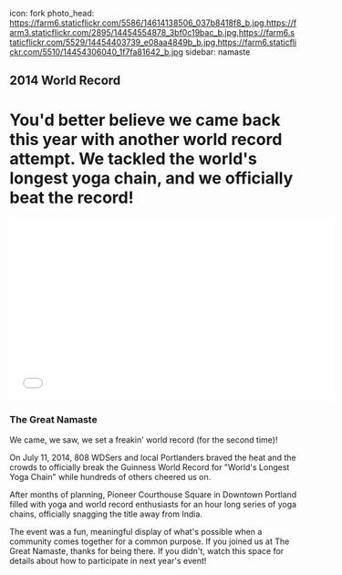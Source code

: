 icon: fork
photo_head: https://farm6.staticflickr.com/5586/14614138506_037b8418f8_b.jpg,https://farm3.staticflickr.com/2895/14454554878_3bf0c19bac_b.jpg,https://farm6.staticflickr.com/5529/14454403739_e08aa4849b_b.jpg,https://farm6.staticflickr.com/5510/14454306040_1f7fa81642_b.jpg
sidebar: namaste

## 2014 World Record

# You'd better believe we came back this year with another world record attempt. We tackled the world's longest yoga chain, and we officially beat the record!

<a name="namaste"></a>

<div class="zig-zags_blue"></div>

<iframe src="//player.vimeo.com/video/100831223?byline=0&amp;portrait=0&amp;color=adbf27" width="570" height="321" frameborder="0" webkitallowfullscreen mozallowfullscreen allowfullscreen></iframe>

<div class="line-canvas"></div>

### The Great Namaste

We came, we saw, we set a freakin' world record (for the second time)!

On July 11, 2014, 808 WDSers and local Portlanders braved the heat and the crowds to officially break the Guinness World Record for "World's Longest Yoga Chain" while hundreds of others cheered us on.

After months of planning, Pioneer Courthouse Square in Downtown Portland filled with yoga and world record enthusiasts for an hour long series of yoga chains, officially snagging the title away from India.

The event was a fun, meaningful display of what's possible when a community comes together for a common purpose. If you joined us at The Great Namaste, thanks for being there. If you didn't, watch this space for details about how to participate in next year's event!

